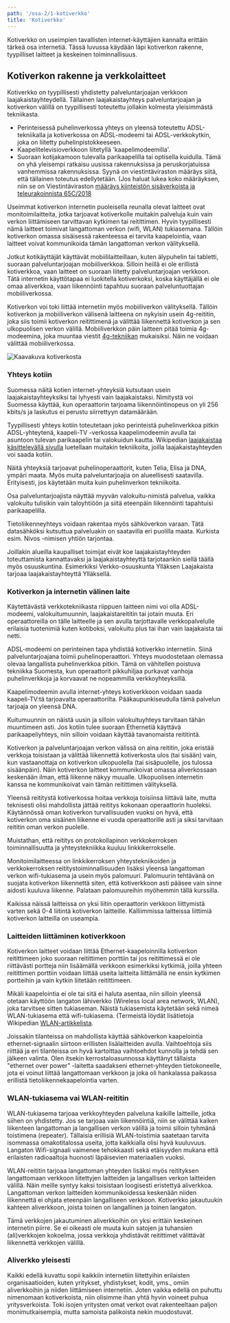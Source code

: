 ```yaml
---
path: '/osa-2/1-kotiverkko'
title: 'Kotiverkko'
---
```


<div>
<lead>Kotiverkko on useimpien tavallisten internet-käyttäjien kannalta erittäin tärkeä osa internetiä. Tässä luvussa käydään läpi kotiverkon rakenne, tyypilliset laitteet ja  keskeinen toiminnallisuus. </lead>
</div>


## Kotiverkon rakenne ja verkkolaitteet

Kotiverkko on tyypillisesti yhdistetty palveluntarjoajan verkkoon laajakaistayhteydellä. Tällainen laajakaistayhteys palveluntarjoajan ja kotiverkon välillä on tyypillisesti toteutettu jollakin kolmesta yleisimmästä tekniikasta.

* Perinteisessä puhelinverkossa yhteys on yleensä toteutettu ADSL-tekniikalla ja kotiverkossa on ADSL-modeemi tai ADSL-verkkokytkin, joka on liitetty puhelinpistokkeeseen.
* Kaapelitelevisioverkkoon liitetyllä 'kaapelimodeemilla'.
* Suoraan kotijakamoon tulevalla parikaapelilla tai optisella kuidulla. Tämä on yhä yleisempi ratkaisu uusissa rakennuksissa ja peruskorjatuissa vanhemmissa rakennuksissa. Syynä on viestintäviraston määräys siitä, että tällainen toteutus edellytetään. (Jos haluat lukea koko määräyksen, niin se on Viestintäviraston [määräys kiinteistön sisäverkoista ja teleurakoinnista 65C/2018](https://www.finlex.fi/data/normit/44045/M_65_C_2018.pdf)

Useimmat kotiverkon internetin puoleisella reunalla olevat laitteet ovat monitoimilaitteita, jotka tarjoavat kotiverkolle muitakin palveluja kuin vain verkon liittämiseen tarvittavan kytkimen tai reitittimen. Hyvin tyypillisesti nämä laitteet toimivat langattoman verkon (wifi, WLAN) tukiasemana. Tällöin kotiverkon omassa sisäisessä rakenteessa ei tarvita kaapelointia, vaan laitteet voivat kommunikoida tämän langattoman verkon välityksellä.

Jotkut kotikäyttäjät käyttävät mobiililaitteillaan, kuten älypuhelin tai tabletti, suoraan palveluntarjoajan mobiiliverkkoa. Silloin heillä ei ole erillistä kotiverkkoa, vaan laitteet on suoraan liitetty palveluntarjoajan verkkoon. Tätä internetin käyttötapaa ei luokitella kotiverkoksi, koska käyttäjällä ei ole omaa aliverkkoa, vaan liikennöinti tapahtuu suoraan palveluntuottajan mobiiliverkossa.

Kotiverkon voi toki liittää internetiin myös mobiiliverkon välityksellä. Tällöin kotiverkon ja mobiiliverkon välisenä laitteena on nykyisin usein 4g-reititin, joka siis toimii kotiverkon reitittimenä ja välittää liikennettä kotiverkon ja sen ulkopuolisen verkon välillä. Mobiiliverkkon päin laitteen pitää toimia 4g-modeemina, joka muuntaa viestit [4g-tekniikan](https://fi.wikipedia.org/wiki/4G) mukaisiksi. Näin ne voidaan välittää mobiiliverkossa. 


![Kaavakuva kotiverkosta](../img/kotiverkko.svg)

### Yhteys kotiin

Suomessa näitä kotien internet-yhteyksiä kutsutaan usein laajakaistayhteyksiksi tai lyhyesti vain laajakaistaksi. Nimitystä voi Suomessa käyttää, kun operaattorin tarjoama liikennöintinopeus on yli 256 kbits/s ja laskutus ei perustu siirrettyyn datamäärään.

Tyypillisesti yhteys kotiin toteutetaan joko perinteistä puhelinverkkoa pitkin ADSL-yhteytenä, kaapeli-TV -verkossa kaapelimodeemin avulla tai asuntoon tulevan parikaapelin tai valokuidun kautta. Wikipedian [laajakaistaa käsittelevällä sivulla](https://fi.wikipedia.org/wiki/Laajakaista) luetellaan muitakin tekniikoita, joilla laajakaistayhteyden voi saada kotiin.

Näitä yhteyksiä tarjoavat puhelinoperaattorit, kuten Telia, Elisa ja DNA, ympäri maata. Myös muita palveluntarjoajia on alueellisesti saatavilla. Erityisesti, jos käytetään muita kuin puhelinverkon tekniikoita.

Osa palveluntarjoajista näyttää myyvän valokuitu-nimistä palvelua, vaikka valokuitu tulisikin vain taloyhtiöön ja siitä eteenpäin liikennöinti tapahtuisi parikaapelilla.

Tietoliikenneyhteys voidaan rakentaa myös sähköverkon varaan. Tätä datasähköksi kutsuttua palveluakin on saatavilla eri puolilla maata. Kurkista esim. Nivos -nimisen yhtiön tarjontaa.

Joillakin alueilla kaupalliset toimijat eivät koe laajakaistayhteyden toteuttamista kannattavaksi ja laajakaistayhteyttä tarjotaankin siellä täällä myös osuuskuntina. Esimerkiksi Verkko-osuuskunta Ylläksen Laajakaista tarjoaa laajakaistayhteyttä Ylläksellä.

<div><quiz id="3b1be01f-c137-51b7-9021-7dd30fde9f9b"></quiz></div>


### Kotiverkon ja internetin välinen laite

Käytettävästä verkkotekniikasta riippuen laitteen nimi voi olla ADSL-modeemi, valokuitumuunnin, laajakaistareititin tai jotain muuta. Eri operaattoreilla on tälle laitteelle ja sen avulla tarjottavalle verkkopalvelulle erilaisia tuotenimiä kuten kotiboksi, valokuitu plus tai ihan vain laajakaista tai netti.

ADSL-modeemi on perinteinen tapa yhdistää kotiverkko internetiin. Siinä palveluntarjoajana toimii puhelinoperaattori. Yhteys muodostetaan olemassa olevaa langallista puhelinverkkoa pitkin.  Tämä on vähitellen poistuva tekniikka Suomesta, kun operaattorit pikkuhiljaa purkavat vanhoja puhelinverkkoja ja korvaavat ne nopeammilla verkkoyhteyksillä.

Kaapelimodeemin avulla internet-yhteys kotiverkkoon voidaan saada kaapeli-TV:tä tarjoavalta operaattorilta. Pääkaupunkiseudulla tämä palvelun tarjoaja on yleensä DNA.

Kuitumuunnin on näistä uusin ja silloin valokuituyhteys tarvitaan tähän muuntimeen asti. Jos kotiin tulee suoraan Ethernetiä käyttävä parikaapeliyhteys, niin silloin voidaan käyttää tavanomaista reititintä.

Kotiverkon ja palveluntarjoajan verkon välissä on aina reititin, joka eristää verkkoja toisistaan ja välittää liikennettä kotiverkosta ulos (tai sisään) vain, kun vastaanottaja on kotiverkon ulkopuolella (tai sisäpuolelle, jos tulossa sisäänpäin).  Näin kotiverkon laitteet kommunikoivat omassa aliverkossaan keskenään ilman, että liikenne näkyy muualle. Ulkopuolisen internetin kanssa ne kommunikoivat vain tämän reitittimen välityksellä.

Yleensä reititystä kotiverkossa hoitaa verkkoja toisiinsa liittävä laite, mutta teknisesti olisi mahdollista jättää reititys kokonaan operaattorin huoleksi. Käytännössä oman kotiverkon turvallisuuden vuoksi on hyvä, että kotiverkon oma sisäinen liikenne ei vuoda operaattorille asti ja siksi tarvitaan reititin oman verkon puolelle.

Muistathan, että reititys on protokollapinon verkkokerroksen toiminnallisuutta ja yhteystekniikka kuuluu linkkikerrokselle.

Monitoimilaitteessa on linkkikerroksen yhteystekniikoiden ja verkkokerroksen reititystoiminnallisuuden lisäksi yleensä langattoman verkon wifi-tukiasema ja usein myös palomuuri. Palomuurin tehtävänä on suojata kotiverkon liikennettä siten, että kotiverkkoon asti pääsee vain sinne aidosti kuuluva liikenne. Palataan palomuureihin myöhemmin tällä kurssilla.

Kaikissa näissä laitteissa on yksi liitin operaattorin verkkoon liittymistä varten sekä 0-4 liitintä kotiverkon laitteille. Kalliimmissa laitteissa liittimiä kotiverkon laitteilla on useampia.


### Laitteiden liittäminen kotiverkkoon

Kotiverkon laitteet voidaan liittää Ethernet-kaapeloinnilla kotiverkon reitittimeen joko suoraan reitittimen porttiin tai jos reitittimessä ei ole riittävästi portteja niin lisäämällä verkkoon esimerkiksi kytkimiä, joilla yhteen reitittimen porttiin voidaan liittää useita laitteita liittämällä ne ensin kytkimen portteihin ja vain kytkin liitetään reitittimeen.

Mikäli kaapelointia ei ole tai sitä ei haluta asentaa, niin silloin yleensä otetaan käyttöön langaton lähiverkko (Wireless local area network, WLAN), joka tarvitsee sitten tukiaseman. Näistä tukiasemista käytetään sekä nimeä WLAN-tukiasema että wifi-tukiasema.  (Termeistä löydät lisätietoja Wikipedian [WLAN-artikkelista](https://fi.wikipedia.org/wiki/WLAN).

Joissakin tilanteissa on mahdollista käyttää sähköverkon kaapelointia ethernet-signaalin siirtoon erillisten lisälaitteiden avulla. Vaihtoehtoja siis riittää ja eri tilanteissa on hyvä kartoittaa vaihtoehdot kunnolla ja tehdä sen jälkeen valinta. Olen itsekin kerrostaloasunnossa käyttänyt tällaista "ethernet over power" -laitetta saadakseni ethernet-yhteyden tietokoneelle, jota ei voinut liittää langattomaan verkkoon ja joka oli hankalassa paikassa erillistä tietoliikennekaapelointia varten.


### WLAN-tukiasema vai WLAN-reititin

WLAN-tukiasema tarjoaa verkkoyhteyden palveluna kaikille laitteille, jotka siihen on yhdistetty. Jos se tarjoaa vain liikennöintiä, niin se välittää kaiken liikenteen langattoman ja langallisen verkon välillä ja toimii silloin tyhmänä toistimena (repeater). Tällaisia erillisiä WLAN-toistimia saatetaan tarvita isommassa omakotitalossa useita, jotta kaikkialla olisi hyvä kuuluvuus. Langaton Wifi-signaali vaimenee tehokkaasti sekä etäisyyden mukana että erilaisten radioaaltoja huonosti läpäisevien materiaalien vuoksi.

WLAN-reititin tarjoaa langattoman yhteyden lisäksi myös reitityksen langattomaan verkkoon liitettyjen laitteiden ja langallisen verkon laitteiden välillä. Näin meille syntyy kaksi toisistaan loogisesti eristettyä aliverkkoa. Langattoman verkon laitteiden kommunikoidessa keskenään niiden liikennettä ei ohjata eteenpäin langalliseen verkkoon. Kotiverkko jakautuukin kahteen aliverkkoon, joista toinen on langallinen ja toinen langaton.

Tämä verkkojen jakautuminen aliverkkoihin on yksi erittäin keskeinen internetin piirre. Se ei oikeasti ole muuta kuin satojen ja tuhansien (ali)verkkojen kokoelma, jossa verkkoja yhdistävät reitittimet välittävät liikennettä verkkojen välillä. 


### Aliverkko yleisesti

Kaikki edellä kuvattu sopii kaikkiin internetiin liitettyihin erilaisten organisaatioiden, kuten yritykset, yhdistykset, kodit, yms., omiin aliverkkoihin ja niiden liittämiseen internetiin. Joten vaikka edellä on puhuttu nimenomaan kotiverkoista, niin olisimme ihan yhtä hyvin voineet puhua yritysverkoista. Toki isojen yritysten omat verkot ovat rakenteeltaan paljon monimutkaisempia, mutta samoista palikoista nekin muodostuvat. 

<div><quiz id="da8b86ad-d8e6-52c8-b6a7-935e2d4919f8"></quiz></div>
